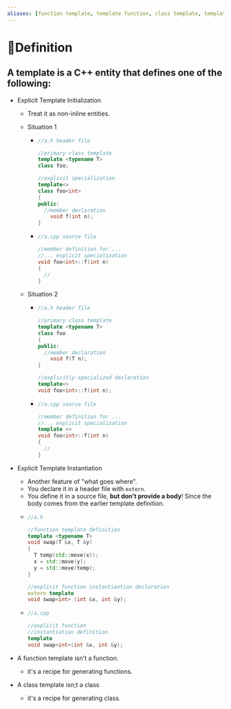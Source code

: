 ```yaml
---
aliases: [function template, template function, class template, template class]
---
```


# 📝Definition
A template is a C++ entity that defines one of the following:
- 


- Explicit Template Initialization
    - Treat it as non-inline entities.
    - Situation 1
        - ``` c++
          //a.h header file
          
          //primary class template
          template <typename T>
          class foo;
          
          //explicit specialization
          template<>
          class foo<int>
          {
          public:
          	//member declaration
              void f(int n);
          }
          ```
        - ``` c++
          //a.cpp source file
          
          //member definition for ...
          //... explicit specialization
          void foo<int>::f(int n)
          {
            //
          }
          ```
        
    - Situation 2
        - ``` c++
          //a.h header file
          
          //primary class template
          template <typename T>
          class foo
          {
          public:
          	//member declaration
              void f(T n);
          }
          
          //explicitly-specialized declaration
          template<>
          void foo<int>::f(int n);
          ```
        - ``` c++
          //a.cpp source file
          
          //member definition for ...
          //... explicit specialization
          template <>
          void foo<int>::f(int n)
          {
            //
          }
          ```
        
- Explicit Template Instantiation
    - Another feature of "what goes where".
    - You declare it in a header file with `extern`.
    - You define it in a source file, **but don't provide a body**! Since the body comes from the earlier template definition.
    - ``` c++
      //a.h
      
      //function template definition
      template <typename T>
      void swap(T &x, T &y)
      {
        T temp(std::move(x));
        x = std::move(y);
        y = std::move(temp);
      }
      
      //explicit function instantiantion declaration
      extern template
      void swap<int> (int &x, int &y);
      ```
    - ``` c++
      //a.cpp
      
      //explicit function
      //instantiation definition
      template
      void swap<int>(int &x, int &y);
      ```
    
- A function template isn't a function.
    - it's a recipe for generating functions.
    
- A class template isn;t a class
    - it's a recipe for generating class.
    